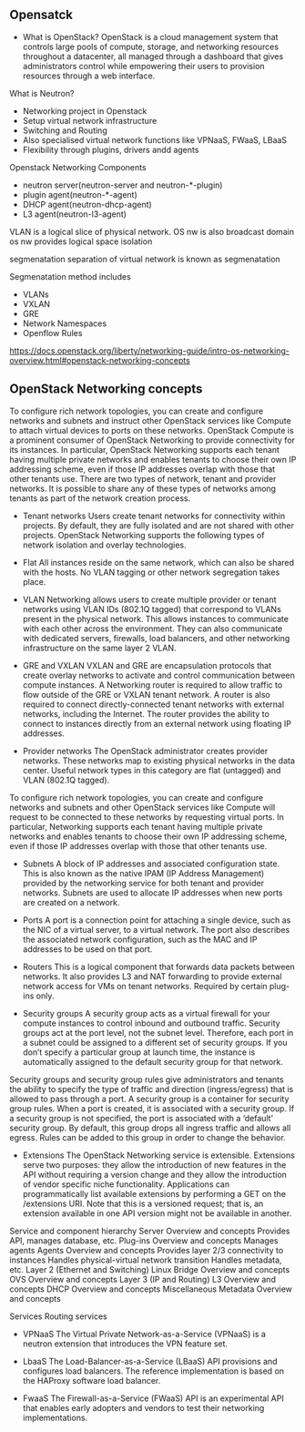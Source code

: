 ## Opensatck

- What is OpenStack?
OpenStack is a cloud management system that controls large pools of compute, storage, and networking resources throughout a datacenter, all managed through a dashboard that gives administrators control while empowering their users to provision resources through a web interface.


What is Neutron?
- Networking project in Openstack
- Setup virtual network infrastructure
- Switching and Routing
- Also specialised virtual network functions like VPNaaS, FWaaS, LBaaS
- Flexibility through plugins, drivers andd agents

Openstack Networking Components
- neutron server(neutron-server and neutron-*-plugin)
- plugin agent(neutron-*-agent)
- DHCP agent(neutron-dhcp-agent)
- L3 agent(neutron-l3-agent)


VLAN is a logical slice of physical network.
OS nw is also broadcast domain
os nw provides logical space isolation 

segmenatation
separation of virtual network is known as segmenatation

Segmenatation method includes
- VLANs
- VXLAN
- GRE
- Network Namespaces
- Openflow Rules

https://docs.openstack.org/liberty/networking-guide/intro-os-networking-overview.html#openstack-networking-concepts

## OpenStack Networking concepts

To configure rich network topologies, you can create and configure networks and subnets and instruct other OpenStack services like Compute to attach virtual devices to ports on these networks. OpenStack Compute is a prominent consumer of OpenStack Networking to provide connectivity for its instances. In particular, OpenStack Networking supports each tenant having multiple private networks and enables tenants to choose their own IP addressing scheme, even if those IP addresses overlap with those that other tenants use. There are two types of network, tenant and provider networks. It is possible to share any of these types of networks among tenants as part of the network creation process.

- Tenant networks
Users create tenant networks for connectivity within projects. By default, they are fully isolated and are not shared with other projects. OpenStack Networking supports the following types of network isolation and overlay technologies.

- Flat
All instances reside on the same network, which can also be shared with the hosts. No VLAN tagging or other network segregation takes place.

- VLAN
Networking allows users to create multiple provider or tenant networks using VLAN IDs (802.1Q tagged) that correspond to VLANs present in the physical network. This allows instances to communicate with each other across the environment. They can also communicate with dedicated servers, firewalls, load balancers, and other networking infrastructure on the same layer 2 VLAN.

- GRE and VXLAN
VXLAN and GRE are encapsulation protocols that create overlay networks to activate and control communication between compute instances. A Networking router is required to allow traffic to flow outside of the GRE or VXLAN tenant network. A router is also required to connect directly-connected tenant networks with external networks, including the Internet. The router provides the ability to connect to instances directly from an external network using floating IP addresses.

- Provider networks
The OpenStack administrator creates provider networks. These networks map to existing physical networks in the data center. Useful network types in this category are flat (untagged) and VLAN (802.1Q tagged).

To configure rich network topologies, you can create and configure networks and subnets and other OpenStack services like Compute will request to be connected to these networks by requesting virtual ports. In particular, Networking supports each tenant having multiple private networks and enables tenants to choose their own IP addressing scheme, even if those IP addresses overlap with those that other tenants use.

- Subnets
A block of IP addresses and associated configuration state. This is also known as the native IPAM (IP Address Management) provided by the networking service for both tenant and provider networks. Subnets are used to allocate IP addresses when new ports are created on a network.

- Ports
A port is a connection point for attaching a single device, such as the NIC of a virtual server, to a virtual network. The port also describes the associated network configuration, such as the MAC and IP addresses to be used on that port.

- Routers
This is a logical component that forwards data packets between networks. It also provides L3 and NAT forwarding to provide external network access for VMs on tenant networks. Required by certain plug-ins only.

- Security groups
A security group acts as a virtual firewall for your compute instances to control inbound and outbound traffic. Security groups act at the port level, not the subnet level. Therefore, each port in a subnet could be assigned to a different set of security groups. If you don’t specify a particular group at launch time, the instance is automatically assigned to the default security group for that network.

Security groups and security group rules give administrators and tenants the ability to specify the type of traffic and direction (ingress/egress) that is allowed to pass through a port. A security group is a container for security group rules. When a port is created, it is associated with a security group. If a security group is not specified, the port is associated with a ‘default’ security group. By default, this group drops all ingress traffic and allows all egress. Rules can be added to this group in order to change the behavior.

- Extensions
The OpenStack Networking service is extensible. Extensions serve two purposes: they allow the introduction of new features in the API without requiring a version change and they allow the introduction of vendor specific niche functionality. Applications can programmatically list available extensions by performing a GET on the /extensions URI. Note that this is a versioned request; that is, an extension available in one API version might not be available in another.


Service and component hierarchy
Server
Overview and concepts
Provides API, manages database, etc.
Plug-ins
Overview and concepts
Manages agents
Agents
Overview and concepts
Provides layer 2/3 connectivity to instances
Handles physical-virtual network transition
Handles metadata, etc.
Layer 2 (Ethernet and Switching)
Linux Bridge
Overview and concepts
OVS
Overview and concepts
Layer 3 (IP and Routing)
L3
Overview and concepts
DHCP
Overview and concepts
Miscellaneous
Metadata
Overview and concepts

Services
Routing services
- VPNaaS
The Virtual Private Network-as-a-Service (VPNaaS) is a neutron extension that introduces the VPN feature set.

- LbaaS
The Load-Balancer-as-a-Service (LBaaS) API provisions and configures load balancers. The reference implementation is based on the HAProxy software load balancer.

- FwaaS
The Firewall-as-a-Service (FWaaS) API is an experimental API that enables early adopters and vendors to test their networking implementations.